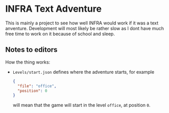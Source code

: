 # INFRA Text Adventure

This is mainly a project to see how well INFRA would work if it was a text anventure.
Development will most likely be rather slow as I dont have much free time to work on it because of school and sleep.

## Notes to editors
How the thing works:
* `Levels/start.json` defines where the adventure starts, for example
  ```json
  {
	"file": "office",
	"position": 0
  }
  ``` 
  will mean that the game will start in the level `office`, at position `0`.
